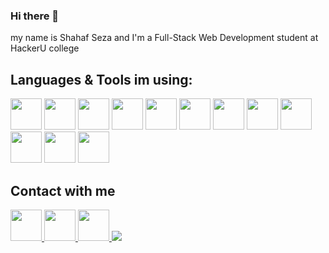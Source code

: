 ### Hi there 👋
my name is Shahaf Seza and I'm a Full-Stack Web Development student at HackerU college

## Languages & Tools im using:
<div>
  <img src="https://i.ibb.co/Fh765MP/html5.png" width='50'>
  <img src="https://i.ibb.co/cNBjXM9/css3.png" width='50'>
  <img src="https://i.ibb.co/M1rrKMf/javascript.png" width='50'>
  <img src="https://i.ibb.co/rk3fgDg/bootstrap-plain-wordmark-logo-icon-146620.png" width='50'>
  <img src="https://i.ibb.co/jrZqC5R/jquery.gif" width='50'>
  <img src="https://i.ibb.co/M5TXgL0/sass.png" width='50'>
  <img src="https://i.ibb.co/dJcSmx8/node.png" width='50'>
  <img src="https://i.ibb.co/yS4F2Vc/Mongo.png" width='50'>
  <img src="https://i.ibb.co/98HbrYy/sql.png" width='50'>
  <img src="https://i.ibb.co/wQY24zN/typescript.png" width='50'>
  <img src="https://i.ibb.co/h1Yx5Nn/angular.png" width='50'>
  <img src="https://i.ibb.co/bPtFR0R/react.png" width='50'> 
</div>

## Contact with me 

<a href="https://www.linkedin.com/shahafseza/" target="_blank">
    <img height="50" src="https://upload.wikimedia.org/wikipedia/commons/thumb/c/ca/LinkedIn_logo_initials.png/640px-LinkedIn_logo_initials.png"/>
</a>

<a href="https://www.facebook.com/ShahafSeza" target="_blank">
    <img height="50" src="https://www.botanic.co.il/wp-content/uploads/2021/05/facebook-icon-logo-C61047A9E7-seeklogo.com_.png"/>
</a>

<a href="https://www.instagram.com/shahafseza" target="_blank">
    <img height="50" src="https://upload.wikimedia.org/wikipedia/commons/thumb/e/e7/Instagram_logo_2016.svg/2048px-Instagram_logo_2016.svg.png"/>
</a>



<!--
![](https://komarev.com/ghpvc/?username=shahafrseza&color=green)
-->

<img src="https://github-readme-stats.vercel.app/api/top-langs?username=shahafrseza&layout=compact"/>

